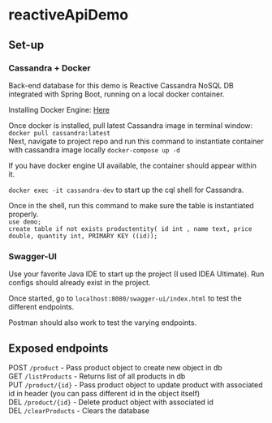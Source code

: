 # reactiveApiDemo

## Set-up

### Cassandra + Docker

Back-end database for this demo is Reactive Cassandra NoSQL DB integrated with Spring Boot, running on a local docker container.

Installing Docker Engine: [Here](https://docs.docker.com/engine/install/)

Once docker is installed, pull latest Cassandra image in terminal window:
``` docker pull cassandra:latest```  
Next, navigate to project repo and run this command to instantiate container with cassandra image locally ```docker-compose up -d```  

If you have docker engine UI available, the container should appear within it. 

```docker exec -it cassandra-dev``` to start up the cql shell for Cassandra.

Once in the shell, run this command to make sure the table is instantiated properly.  
```use demo;```  
```create table if not exists productentity( id int , name text, price double, quantity int, PRIMARY KEY ((id));```

### Swagger-UI

Use your favorite Java IDE to start up the project (I used IDEA Ultimate). Run configs should already exist in the project.

Once started, go to ```localhost:8080/swagger-ui/index.html``` to test the different endpoints.

Postman should also work to test the varying endpoints.

## Exposed endpoints

POST `/product` - Pass product object to create new object in db  
GET `/listProducts` - Returns list of all products in db  
PUT `/product/{id}` - Pass product object to update product with associated id in header (you can pass different id in the object itself)  
DEL `/product/{id}` - Delete product object with associated id  
DEL `/clearProducts` - Clears the database

